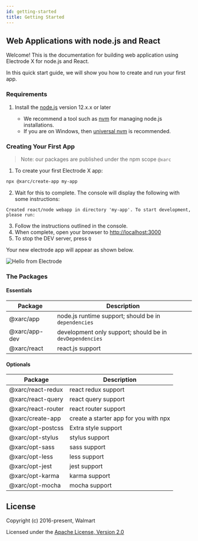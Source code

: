 ```yaml
---
id: getting-started
title: Getting Started
---
```


## Web Applications with node.js and React

Welcome! This is the documentation for building web application using Electrode X for node.js and React.

In this quick start guide, we will show you how to create and run your first app.

### Requirements

1. Install the [node.js] version 12.x.x or later

   - We recommend a tool such as [nvm] for managing node.js installations.
   - If you are on Windows, then [universal nvm] is recommended.

### Creating Your First App

> Note: our packages are published under the npm scope `@xarc`

1. To create your first Electrode X app:

```bash
npx @xarc/create-app my-app
```

2. Wait for this to complete. The console will display the following with some instructions:

```
Created react/node webapp in directory 'my-app'. To start development, please run:
```

3. Follow the instructions outlined in the console.
4. When complete, open your browser to [http://localhost:3000](http://localhost:3000)
5. To stop the DEV server, press `Q`

Your new electrode app will appear as shown below.

![Hello from Electrode](/img/getting-started/first-app.png)

### The Packages

#### Essentials

| Package       | Description                                              |
| ------------- | -------------------------------------------------------- |
| @xarc/app     | node.js runtime support; should be in `dependencies`     |
| @xarc/app-dev | development only support; should be in `devDependencies` |
| @xarc/react   | react.js support                                         |

#### Optionals

| Package            | Description                           |
| ------------------ | ------------------------------------- |
| @xarc/react-redux  | react redux support                   |
| @xarc/react-query  | react query support                   |
| @xarc/react-router | react router support                  |
| @xarc/create-app   | create a starter app for you with npx |
| @xarc/opt-postcss  | Extra style support                   |
| @xarc/opt-stylus   | stylus support                        |
| @xarc/opt-sass     | sass support                          |
| @xarc/opt-less     | less support                          |
| @xarc/opt-jest     | jest support                          |
| @xarc/opt-karma    | karma support                         |
| @xarc/opt-mocha    | mocha support                         |

## License

Copyright (c) 2016-present, Walmart

Licensed under the [Apache License, Version 2.0]

[apache license, version 2.0]: https://www.apache.org/licenses/LICENSE-2.0
[nvm]: https://github.com/nvm-sh/nvm#install-script
[node.js]: https://nodejs.org/en/download
[universal nvm]: https://www.npmjs.com/package/@jchip/nvm
[react]: https://reactjs.org/
